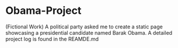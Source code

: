# Obama-Project
(Fictional Work) A political party asked me to create a static page showcasing a presidential candidate named Barak Obama. A detailed project log is found in the REAMDE.md
